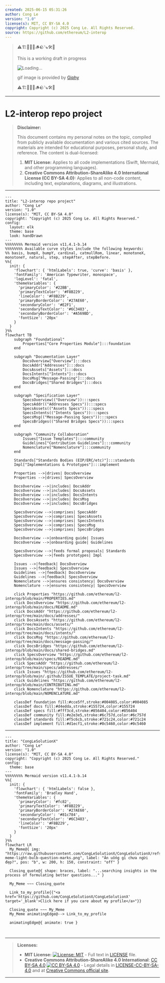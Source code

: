 ```yaml
---
created: 2025-06-15 05:31:26
author: Cong Le
version: "1.0"
license(s): MIT, CC BY-SA 4.0
copyright: Copyright (c) 2025 Cong Le. All Rights Reserved.
source: https://github.com/ethereum/L2-interop
---
```



> ⚠️🏗️🚧🦺🧱🪵🪨🪚🛠️👷
> 
> This is a working draft in progress
> 
> ![Loading...](https://media0.giphy.com/media/v1.Y2lkPTc5MGI3NjExaHVmeTBibWdxaWFtcjV1aHc3OTlwYWJsd3Q2b2Fmb21hYWR6cDBzOCZlcD12MV9pbnRlcm5hbF9naWZfYnlfaWQmY3Q9Zw/1lBLogdlDAecw0OoKr/giphy.gif)
>
> gif image is provided by [Giphy](https://giphy.com)
> 
> ⚠️🏗️🚧🦺🧱🪵🪨🪚🛠️👷


----




# L2-interop repo project
> **Disclaimer:**
>
> This document contains my personal notes on the topic,
> compiled from publicly available documentation and various cited sources.
> The materials are intended for educational purposes, personal study, and reference.
> The content is dual-licensed:
> 1. **MIT License:** Applies to all code implementations (Swift, Mermaid, and other programming languages).
> 2. **Creative Commons Attribution-ShareAlike 4.0 International License (CC BY-SA 4.0):** Applies to all non-code content, including text, explanations, diagrams, and illustrations.
---



```mermaid
---
title: "L2-interop repo project"
author: "Cong Le"
version: "1.0"
license(s): "MIT, CC BY-SA 4.0"
copyright: "Copyright (c) 2025 Cong Le. All Rights Reserved."
config:
  layout: elk
  theme: base
  look: handDrawn
---
%%%%%%%% Mermaid version v11.4.1-b.14
%%%%%%%% Available curve styles include the following keywords:
%% basis, bumpX, bumpY, cardinal, catmullRom, linear, monotoneX, monotoneY, natural, step, stepAfter, stepBefore.
%%{
  init: {
    'flowchart': { 'htmlLabels': true, 'curve': 'basis' },
    'fontFamily': 'American Typewriter, monospace',
    'logLevel': 'fatal',
    'themeVariables': {
      'primaryColor': '#22BB',
      'primaryTextColor': '#F8B229',
      'lineColor': '#F8B229',
      'primaryBorderColor': '#27AE60',
      'secondaryColor': '#E2F1',
      'secondaryTextColor': '#6C3483',
      'secondaryBorderColor': '#A569BD',
      'fontSize': '20px'
    }
  }
}%%
flowchart TB
    subgraph "Foundational"
        Properties["Core Properties Module"]:::foundation
    end

    subgraph "Documentation Layer"
        DocsOverview["Overview"]:::docs
        DocsAddr["Addresses"]:::docs
        DocsAssets["Assets"]:::docs
        DocsIntents["Intents"]:::docs
        DocsMsg["Message-Passing"]:::docs
        DocsBridges["Shared Bridges"]:::docs
    end

    subgraph "Specification Layer"
        SpecsOverview(("Overview")):::specs
        SpecsAddr(("Addresses Specs")):::specs
        SpecsAssets(("Assets Specs")):::specs
        SpecsIntents(("Intents Specs")):::specs
        SpecsMsg(("Message-Passing Specs")):::specs
        SpecsBridges(("Shared Bridges Specs")):::specs
    end

    subgraph "Community Collaboration"
        Issues["Issue Templates"]:::community
        Guidelines["Contribution Guidelines"]:::community
        Nomenclature["Nomenclature"]:::community
    end

    Standards["Standards Bodies (EIP/ERC/etc)"]:::standards
    Impl["Implementations & Prototypes"]:::implement

    Properties -->|drives| DocsOverview
    Properties -->|drives| SpecsOverview

    DocsOverview -->|includes| DocsAddr
    DocsOverview -->|includes| DocsAssets
    DocsOverview -->|includes| DocsIntents
    DocsOverview -->|includes| DocsMsg
    DocsOverview -->|includes| DocsBridges

    SpecsOverview -->|comprises| SpecsAddr
    SpecsOverview -->|comprises| SpecsAssets
    SpecsOverview -->|comprises| SpecsIntents
    SpecsOverview -->|comprises| SpecsMsg
    SpecsOverview -->|comprises| SpecsBridges

    DocsOverview -->|onboarding guide| Issues
    DocsOverview -->|onboarding guide| Guidelines

    SpecsOverview -->|feeds formal proposals| Standards
    SpecsOverview -->|feeds prototypes| Impl

    Issues -->|feedback| DocsOverview
    Issues -->|feedback| SpecsOverview
    Guidelines -->|feedback| DocsOverview
    Guidelines -->|feedback| SpecsOverview
    Nomenclature -->|ensures consistency| DocsOverview
    Nomenclature -->|ensures consistency| SpecsOverview

    click Properties "https://github.com/ethereum/l2-interop/blob/main/PROPERTIES.md"
    click DocsOverview "https://github.com/ethereum/l2-interop/blob/main/docs/README.md"
    click DocsAddr "https://github.com/ethereum/l2-interop/tree/main/docs/addresses/"
    click DocsAssets "https://github.com/ethereum/l2-interop/tree/main/docs/assets/"
    click DocsIntents "https://github.com/ethereum/l2-interop/tree/main/docs/intents/"
    click DocsMsg "https://github.com/ethereum/l2-interop/tree/main/docs/message-passing/"
    click DocsBridges "https://github.com/ethereum/l2-interop/blob/main/docs/shared-bridges.md"
    click SpecsOverview "https://github.com/ethereum/l2-interop/blob/main/specs/README.md"
    click SpecsAddr "https://github.com/ethereum/l2-interop/tree/main/specs/addresses/"
    click Issues "https://github.com/ethereum/l2-interop/blob/main/.github/ISSUE_TEMPLATE/project-task.md"
    click Guidelines "https://github.com/ethereum/l2-interop/blob/main/CONTRIBUTING.md"
    click Nomenclature "https://github.com/ethereum/l2-interop/blob/main/NOMENCLATURE.md"

    classDef foundation fill:#cce5ff,stroke:#004085,color:#004085
    classDef docs fill:#d4edda,stroke:#155724,color:#155724
    classDef specs fill:#fff3cd,stroke:#856404,color:#856404
    classDef community fill:#e2e3e5,stroke:#6c757d,color:#6c757d
    classDef standards fill:#f5c6cb,stroke:#721c24,color:#721c24
    classDef implement fill:#d1ecf1,stroke:#0c5460,color:#0c5460

```

-----

<!-- 
```mermaid
%% Current Mermaid version
info
```  -->


```mermaid
---
title: "CongLeSolutionX"
author: "Cong Le"
version: "1.0"
license(s): "MIT, CC BY-SA 4.0"
copyright: "Copyright (c) 2025 Cong Le. All Rights Reserved."
config:
  theme: base
---
%%%%%%%% Mermaid version v11.4.1-b.14
%%{
  init: {
    'flowchart': { 'htmlLabels': false },
    'fontFamily': 'Bradley Hand',
    'themeVariables': {
      'primaryColor': '#fc82',
      'primaryTextColor': '#F8B229',
      'primaryBorderColor': '#27AE60',
      'secondaryColor': '#81c784',
      'secondaryTextColor': '#6C3483',
      'lineColor': '#F8B229',
      'fontSize': '20px'
    }
  }
}%%
flowchart LR
  My_Meme@{ img: "https://raw.githubusercontent.com/CongLeSolutionX/CongLeSolutionX/refs/heads/main/assets/images/My-meme-light-bulb-question-marks.png", label: "Ăn uống gì chưa ngừi đẹp?", pos: "b", w: 200, h: 150, constraint: "off" }

  Closing_quote@{ shape: braces, label: "...searching insights in the process of formulating better questions..." }
    
  My_Meme ~~~ Closing_quote
    
  Link_to_my_profile{{"<a href='https://github.com/CongLeSolutionX/CongLeSolutionX' target='_blank'>Click here if you care about my profile</a>"}}

  Closing_quote ~~~ My_Meme
  My_Meme animatingEdge@--> Link_to_my_profile
  
  animatingEdge@{ animate: true }



```

---
>**Licenses:**
>
>- **MIT License:**  [![License: MIT](https://img.shields.io/badge/License-MIT-yellow.svg)](LICENSE) - Full text in [LICENSE](LICENSE) file.
>- **Creative Commons Attribution-ShareAlike 4.0 International**: [CC BY-SA 4.0](https://creativecommons.org/licenses/by-sa/4.0/) [![CC BY-SA 4.0](https://licensebuttons.net/l/by-sa/4.0/88x31.png)](https://creativecommons.org/licenses/by-sa/4.0/) - Legal details in [LICENSE-CC-BY-SA-4.0](THE_PAST/LICENSE-CC-BY-SA-4.0) and at [Creative Commons official site](https://creativecommons.org/licenses/by-sa/4.0/).
>
---
